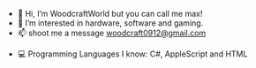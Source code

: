 
- 👋 Hi, I’m WoodcraftWorld but you can call me max!
- 👀 I’m interested in hardware, software and gaming.
- 📫 shoot me a message woodcraft0912@gmail.com

<!---
WoodcraftWorld/WoodcraftWorld is a ✨ special ✨ repository because its `README.md` (this file) appears on your GitHub profile.
You can click the Preview link to take a look at your changes.

- 🌱 I’m currently learning 
--->
- 💻 Programming Languages I know: C#, AppleScript and HTML


